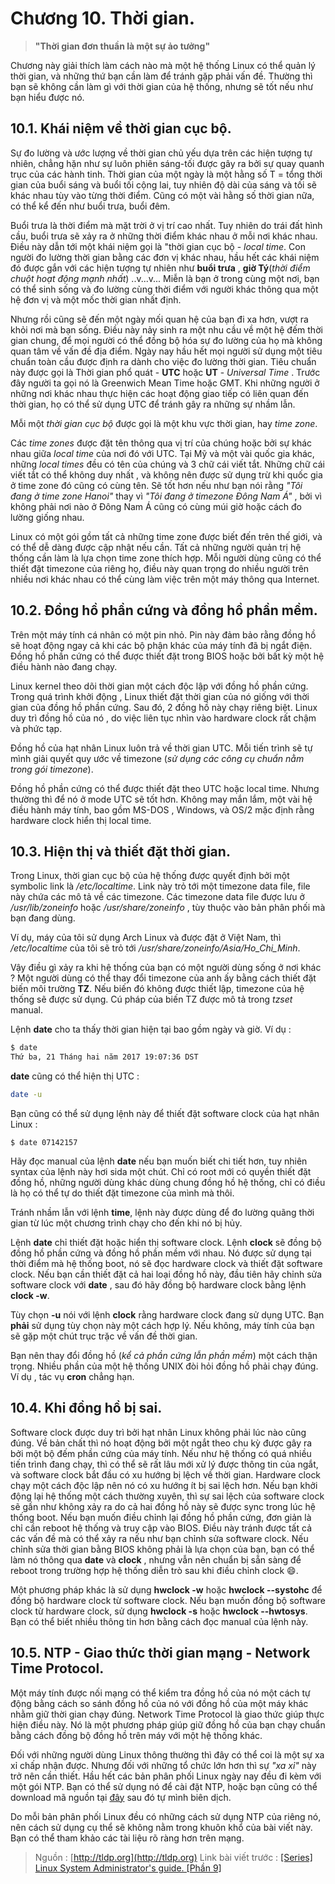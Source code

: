 # Chương 10. Thời gian.

> **"Thời gian đơn thuần là một sự ảo tưởng"**

Chương này giải thích làm cách nào mà một hệ thống Linux có thể quản lý thời gian, và những thứ bạn cần làm để tránh gặp phải vấn đề. Thường thì bạn sẽ không cần làm gì với thời gian của hệ thống, nhưng sẽ tốt nếu như bạn hiểu được nó.

## 10.1. Khái niệm về thời gian cục bộ.
Sự đo lường và ước lượng về thời gian chủ yếu dựa trên các hiện tượng tự nhiên, chẳng hặn như sự luôn phiên sáng-tối được gây ra bởi sự quay quanh trục của các hành tinh. Thời gian của một ngày là một hằng số T = tổng thời gian của buổi sáng và buổi tối cộng lai, tuy nhiên độ dài của sáng và tối sẽ khác nhau tùy vào từng thời điểm. Cũng có một vài hằng số thời gian nữa, có thể kể đến như buổi trưa, buổi đêm.

Buổi trưa là thời điểm mà mặt trời ở vị trí cao nhất. Tuy nhiên do trái đất hình cầu, buổi trưa sẽ xảy ra ở những thời điểm khác nhau ở mỗi nơi khác nhau. Điều này dẫn tới một khái niệm gọi là "thời gian cục bộ - *local  time*. Con người đo lường thời gian bằng các đơn vị khác nhau, hầu hết các khái niệm đó được gắn với các hiện tượng tự nhiên như **buổi trưa** , **giờ Tý**(*thời điểm chuột hoạt động mạnh nhất*) ..v...v... Miễn là bạn ở trong cùng một nơi, bạn có thể sinh sống và đo lường cùng thời điểm với người khác thông qua một hệ đơn vị và một mốc thời gian nhất định.

Nhưng rồi cũng sẽ đến một ngày mối quan hệ của bạn đi xa hơn, vượt ra khỏi nơi mà bạn sống. Điều này nảy sinh ra một nhu cầu về một hệ đếm thời gian chung, để mọi người có thể đồng bộ hóa sự đo lường của họ mà không quan tâm về vấn đề địa điểm. Ngày nay hầu hết mọi người sử dụng một tiêu chuẩn toàn cầu được định ra dành cho việc đo lường thời gian. Tiêu chuẩn này được gọi là Thời gian phổ quát - **UTC** hoặc **UT** - *Universal Time* . Trước đây người ta gọi nó là  Greenwich Mean Time hoặc GMT. Khi những người ở những nơi khác nhau thực hiện các hoạt động giao tiếp có liên quan đến thời gian, họ có thể sử dụng UTC để tránh gây ra những sự nhầm lẫn.

Mỗi một *thời gian cục bộ*  được gọi là một khu vực thời gian, hay *time zone*. 

Các *time zones*  được đặt tên thông qua vị trí của chúng hoặc bởi sự khác nhau giữa *local time* của nơi đó với UTC. Tại Mỹ và một vài quốc gia khác, những *local times* đều có tên của chúng và 3 chữ cái viết tắt. Những chữ cái viết tắt có thể không duy nhất , và không nên được sử dụng trừ khi quốc gia ở time zone đó cũng có cùng tên. Sẽ tốt hơn nếu như bạn nói rằng *"Tôi đang ở time zone Hanoi"* thay vì *"Tôi đang ở timezone Đông Nam Á"* , bởi vì không phải nơi nào ở Đông Nam Á cũng có cùng múi giờ hoặc cách đo lường giống nhau.

Linux có một gói gồm tất cả những time zone được biết đến trên thế giới, và có thể dễ dàng được cập nhật nếu cần. Tất cả những người quản trị hệ thống cần làm là lựa chọn time zone thích hợp. Mỗi người dùng cũng có thể thiết đặt timezone của riêng họ, điều này quan trọng do nhiều người trên nhiều nơi khác nhau có thể cùng làm việc trên một máy thông qua Internet.

## 10.2. Đồng hồ phần cứng và đồng hồ phần mềm.
Trên một máy tính cá nhân có một pin nhỏ. Pin này đảm bảo rằng đồng hồ sẽ hoạt động ngay cả khi các bộ phận khác của máy tính đã bị ngắt điện. Đồng hồ phần cứng có thể được thiết đặt trong BIOS hoặc bởi bất kỳ một hệ điều hành nào đang chạy.

Linux kernel theo dõi thời gian một cách độc lập với đồng hồ phần cứng. Trong quá trình khởi động , Linux thiết đặt thời gian của nó giống với thời gian của đồng hồ phần cứng. Sau đó, 2 đồng hồ này chạy riêng biệt. Linux duy trì đồng hồ của nó , do việc liên tục nhìn vào hardware clock rất chậm và phức tạp.

Đồng hồ của hạt nhân Linux luôn trả về thời gian UTC. Mỗi tiến trình sẽ tự mình giải quyết quy ước về timezone (*sử dụng các công cụ chuẩn nằm trong gói timezone*).

Đồng hồ phần cứng có thể được thiết đặt theo UTC hoặc local time. Nhưng thường thì để nó ở mode UTC sẽ tốt hơn. Không may mắn lắm, một vài hệ điều hành máy tính, bao gồm MS-DOS , Windows, và OS/2 mặc định rằng hardware clock hiển thị local time.

## 10.3. Hiện thị và thiết đặt thời gian.

Trong Linux, thời gian cục bộ của hệ thống được quyết định bởi một symbolic link là */etc/localtime*. Link này trỏ tới một timezone data file, file này chứa các mô tả về các timezone. Các timezone data file được lưu ở */usr/lib/zoneinfo* hoặc */usr/share/zoneinfo* , tùy thuộc vào bản phân phối mà bạn đang dùng.

Ví dụ, máy của tôi sử dụng Arch Linux và được đặt ở Việt Nam, thì */etc/localtime* của tôi sẽ trỏ tới */usr/share/zoneinfo/Asia/Ho_Chi_Minh*.

Vậy điều gì xảy ra khi hệ thống của bạn có một người dùng sống ở nơi khác  ? Một người dùng có thể thay đổi timezone của anh ấy bằng cách thiết đặt biến môi trường **TZ**. Nếu biến đó không được thiết lập, timezone của hệ thống sẽ được sử dụng. Cú pháp của biến TZ được mô tả trong *tzset* manual.

Lệnh **date** cho ta thấy thời gian hiện tại bao gồm ngày và giờ. Ví dụ :
```bash
$ date
Thứ ba, 21 Tháng hai năm 2017 19:07:36 DST
```
**date** cũng có thể hiện thị UTC :
```bash
date -u 

```
Bạn cũng có thể sử dụng lệnh này để thiết đặt software clock của hạt nhân Linux : 
```
$ date 07142157
```

Hãy đọc manual của lệnh **date** nếu bạn muốn biết chi tiết hơn, tuy nhiên syntax của lệnh này hơi sida một chút. Chỉ có root mới có quyền thiết đặt đồng hồ, những người dùng khác dùng chung đồng hồ hệ thống, chỉ có điều là họ có thể tự do thiết đặt timezone của mình mà thôi.

Tránh nhầm lẫn với lệnh **time**, lệnh này được dùng để đo lường quãng thời gian từ lúc một chương trình chạy cho đến khi nó bị hủy.

Lệnh **date** chỉ thiết đặt hoặc hiển thị software clock. Lệnh **clock** sẽ đồng bộ đồng hồ phần cứng và đồng hồ phần mềm với nhau. Nó được sử dụng tại thời điểm mà hệ thống boot, nó sẽ đọc hardware clock và thiết đặt software clock. Nếu bạn cần thiết đặt cả hai loại đồng hồ này, đầu tiên hãy chỉnh sửa software clock với **date** , sau đó hãy đồng bộ hardware clock bằng lệnh **clock -w**.

Tùy chọn **-u** nói với lệnh **clock** rằng hardware clock đang sử dụng UTC. Bạn **phải** sử dụng tùy chọn này một cách hợp lý. Nếu không, máy tính của bạn sẽ gặp một chút trục trặc về vấn đề thời gian.

Bạn nên thay đổi đồng hồ (*kể cả phần cứng lẫn phần mềm*) một cách thận trọng. Nhiều phần của một hệ thống UNIX đòi hỏi đồng hồ phải chạy đúng. Ví dụ , tác vụ **cron** chẳng hạn. 

## 10.4. Khi đồng hồ bị sai.

Software clock được duy trì bởi hạt nhân Linux không phải lúc nào cũng đúng. Về bản chất thì nó hoạt động bởi một ngắt theo chu kỳ được gây ra bởi một bộ đếm phần cứng của máy tính. Nếu như hệ thống có quá nhiều tiến trình đang chạy, thì có thể sẽ rất lâu mới xử lý được thông tin của ngắt, và software clock bắt đầu có xu hướng bị lệch về thời gian. Hardware clock chạy một cách độc lập nên nó có xu hướng ít bị  sai lệch hơn. Nếu bạn khởi động lại hệ thống một cách thường xuyên, thì sự sai lệch của software clock sẽ gần như không xảy ra do cả hai đồng hồ này sẽ được sync trong lúc hệ thống boot. Nếu bạn muốn điều chỉnh lại đồng hồ phần cứng, đơn giản là chỉ cần reboot hệ thống và truy cập vào BIOS. Điều này tránh được tất cả các vấn đề mà có thể xảy ra nếu như bạn chỉnh sửa software clock. Nếu chỉnh sửa thời gian bằng BIOS không phải là lựa chọn của bạn, bạn có thể làm nó thông qua **date** và **clock** , nhưng vẫn nên chuẩn bị sẵn sàng để reboot trong trường hợp hệ thống diễn trò sau khi điều chỉnh clock :smile:.

Một phương pháp khác là sử dụng **hwclock -w** hoặc **hwclock --systohc** để đồng bộ hardware clock từ software clock. Nếu bạn muốn đồng bộ software clock từ hardware clock, sử dụng **hwclock -s** hoặc **hwclock --hwtosys**. Bạn có thể biết nhiều thông tin hơn bằng cách đọc manual của lệnh này.

## 10.5. NTP - Giao thức thời gian mạng - Network Time Protocol.
Một máy tính được nối mạng  có thể kiểm tra đồng hồ của nó một cách tự động bằng cách so sánh đồng hồ của nó với đồng hồ của một máy khác nhằm giữ thời gian chạy đúng. Network Time Protocol là giao thức giúp thực hiện  điều này. Nó là một phương pháp giúp giữ đồng hồ của bạn chạy chuẩn bằng cách đồng bộ đồng hồ trên máy với một hệ thống khác. 

Đối với những người dùng Linux thông thường thì đây có thể coi là một sự xa xỉ chấp nhận được. Nhưng đối với  những tổ chức lớn hơn thì sự *"xa xỉ"*  này trở nên cần thiết. Hầu hết các bản phân phối Linux ngày nay đều đi kèm với một gói NTP. Bạn có thể sử dụng nó để cài đặt NTP, hoặc bạn cũng có thể download mã nguồn tại [đây](http://www.ntp.org/downloads.html) sau đó tự mình biên dịch.

Do mỗi bản phân phối Linux đều có những cách sử dụng NTP của riêng nó, nên cách sử dụng cụ thể sẽ không nằm trong khuôn khổ của bài viết này. Bạn có thể tham khảo các tài liệu rõ ràng hơn trên mạng.

> Nguồn : [http://tldp.org](http://tldp.org)
> Link bài viết trước : [\[Series\] Linux System Administrator's guide. \[Phần 9\]](https://kipalog.com/posts/Series--Linux-System-Administrators-s-guide---Phan-9)